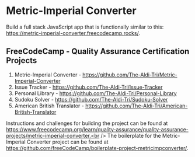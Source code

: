 # Metric-Imperial Converter
Build a full stack JavaScript app that is functionally similar to this: https://metric-imperial-converter.freecodecamp.rocks/.
## FreeCodeCamp - Quality Assurance Certification Projects

1. Metric-Imperial Converter - https://github.com/The-Aldi-Tri/Metric-Imperial-Converter
2. Issue Tracker - https://github.com/The-Aldi-Tri/Issue-Tracker
3. Personal Library - https://github.com/The-Aldi-Tri/Personal-Library
4. Sudoku Solver - https://github.com/The-Aldi-Tri/Sudoku-Solver
5. American British Translator - https://github.com/The-Aldi-Tri/American-British-Translator

Instructions and challenges for building the project can be found at https://www.freecodecamp.org/learn/quality-assurance/quality-assurance-projects/metric-imperial-converter.<br />
The boilerplate for the Metric-Imperial Converter project can be found at https://github.com/freeCodeCamp/boilerplate-project-metricimpconverter/. 
